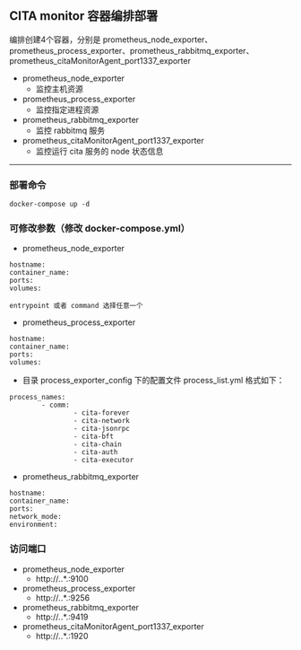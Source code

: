 ## CITA monitor 容器编排部署
 编排创建4个容器，分别是 prometheus_node_exporter、prometheus_process_exporter、prometheus_rabbitmq_exporter、prometheus_citaMonitorAgent_port1337_exporter
* prometheus_node_exporter
	* 监控主机资源
* prometheus_process_exporter
	* 监控指定进程资源
* prometheus_rabbitmq_exporter
	* 监控 rabbitmq 服务
* prometheus_citaMonitorAgent_port1337_exporter
	* 监控运行 cita 服务的 node 状态信息

---
### 部署命令
```
docker-compose up -d
```

### 可修改参数（修改 docker-compose.yml）
* prometheus_node_exporter
```
hostname:
container_name:
ports:
volumes:

entrypoint 或者 command 选择任意一个
```
* prometheus_process_exporter
```
hostname:
container_name:
ports:
volumes:
```
* 目录 process_exporter_config 下的配置文件 process_list.yml 格式如下：
```
process_names:
        - comm:
                - cita-forever
                - cita-network
                - cita-jsonrpc
                - cita-bft
                - cita-chain
                - cita-auth
                - cita-executor
```
* prometheus_rabbitmq_exporter
```
hostname:
container_name:
ports:
network_mode:
environment:
```
### 访问端口
* prometheus_node_exporter
	* http://*.*.*.:9100
* prometheus_process_exporter
	* http://*.*.*.:9256
* prometheus_rabbitmq_exporter
	* http://*.*.*.:9419
* prometheus_citaMonitorAgent_port1337_exporter
	* http://*.*.*.:1920
